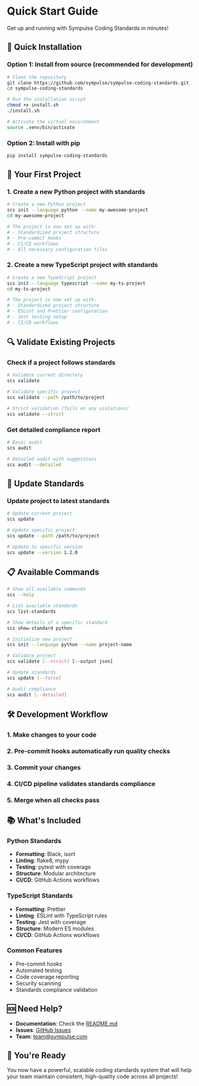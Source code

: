 # Quick Start Guide

Get up and running with Sympulse Coding Standards in minutes!

## 🚀 Quick Installation

### Option 1: Install from source (recommended for development)

```bash
# Clone the repository
git clone https://github.com/sympulse/sympulse-coding-standards.git
cd sympulse-coding-standards

# Run the installation script
chmod +x install.sh
./install.sh

# Activate the virtual environment
source .venv/bin/activate
```

### Option 2: Install with pip

```bash
pip install sympulse-coding-standards
```

## 🎯 Your First Project

### 1. Create a new Python project with standards

```bash
# Create a new Python project
scs init --language python --name my-awesome-project
cd my-awesome-project

# The project is now set up with:
# - Standardized project structure
# - Pre-commit hooks
# - CI/CD workflows
# - All necessary configuration files
```

### 2. Create a new TypeScript project with standards

```bash
# Create a new TypeScript project
scs init --language typescript --name my-ts-project
cd my-ts-project

# The project is now set up with:
# - Standardized project structure
# - ESLint and Prettier configuration
# - Jest testing setup
# - CI/CD workflows
```

## 🔍 Validate Existing Projects

### Check if a project follows standards

```bash
# Validate current directory
scs validate

# Validate specific project
scs validate --path /path/to/project

# Strict validation (fails on any violations)
scs validate --strict
```

### Get detailed compliance report

```bash
# Basic audit
scs audit

# Detailed audit with suggestions
scs audit --detailed
```

## 🔄 Update Standards

### Update project to latest standards

```bash
# Update current project
scs update

# Update specific project
scs update --path /path/to/project

# Update to specific version
scs update --version 1.2.0
```

## 📋 Available Commands

```bash
# Show all available commands
scs --help

# List available standards
scs list-standards

# Show details of a specific standard
scs show-standard python

# Initialize new project
scs init --language python --name project-name

# Validate project
scs validate [--strict] [--output json]

# Update standards
scs update [--force]

# Audit compliance
scs audit [--detailed]
```

## 🛠️ Development Workflow

### 1. Make changes to your code

### 2. Pre-commit hooks automatically run quality checks

### 3. Commit your changes

### 4. CI/CD pipeline validates standards compliance

### 5. Merge when all checks pass

## 📚 What's Included

### Python Standards

- **Formatting**: Black, isort
- **Linting**: flake8, mypy
- **Testing**: pytest with coverage
- **Structure**: Modular architecture
- **CI/CD**: GitHub Actions workflows

### TypeScript Standards

- **Formatting**: Prettier
- **Linting**: ESLint with TypeScript rules
- **Testing**: Jest with coverage
- **Structure**: Modern ES modules
- **CI/CD**: GitHub Actions workflows

### Common Features

- Pre-commit hooks
- Automated testing
- Code coverage reporting
- Security scanning
- Standards compliance validation

## 🆘 Need Help?

- **Documentation**: Check the [README.md](README.md)
- **Issues**: [GitHub Issues](https://github.com/sympulse/sympulse-coding-standards/issues)
- **Team**: <team@sympulse.com>

## 🎉 You're Ready

You now have a powerful, scalable coding standards system that will help your team maintain consistent, high-quality code across all projects!
